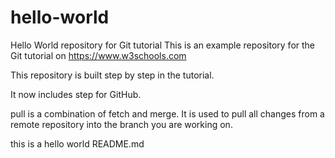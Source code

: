 # hello-world
Hello World repository for Git tutorial
This is an example repository for the Git tutorial on https://www.w3schools.com

This repository is built step by step in the tutorial.

It now includes step for GitHub.

pull is a combination of fetch and merge. It is used to pull all changes from a remote repository into the branch you are working on.

this is a hello world README.md
